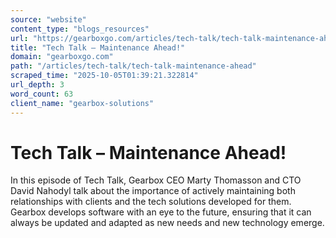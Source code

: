 ```yaml
---
source: "website"
content_type: "blogs_resources"
url: "https://gearboxgo.com/articles/tech-talk/tech-talk-maintenance-ahead"
title: "Tech Talk – Maintenance Ahead!"
domain: "gearboxgo.com"
path: "/articles/tech-talk/tech-talk-maintenance-ahead"
scraped_time: "2025-10-05T01:39:21.322814"
url_depth: 3
word_count: 63
client_name: "gearbox-solutions"
---
```


# Tech Talk – Maintenance Ahead!

In this episode of Tech Talk, Gearbox CEO Marty Thomasson and CTO David Nahodyl talk about the importance of actively maintaining both relationships with clients and the tech solutions developed for them. Gearbox develops software with an eye to the future, ensuring that it can always be updated and adapted as new needs and new technology emerge.